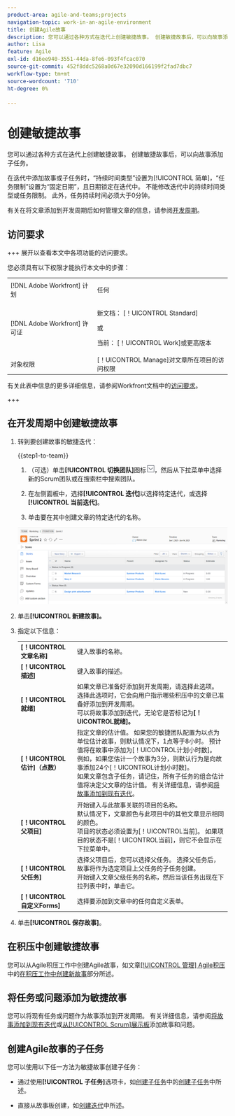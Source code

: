 ```yaml
---
product-area: agile-and-teams;projects
navigation-topic: work-in-an-agile-environment
title: 创建Agile故事
description: 您可以通过各种方式在迭代上创建敏捷故事。 创建敏捷故事后，可以向故事添加子任务。
author: Lisa
feature: Agile
exl-id: d16ee940-3551-44da-8fe6-093f4fcac070
source-git-commit: 452f8ddc5268a0d67e32090d166199f2fad7dbc7
workflow-type: tm+mt
source-wordcount: '710'
ht-degree: 0%

---
```


# 创建敏捷故事

您可以通过各种方式在迭代上创建敏捷故事。 创建敏捷故事后，可以向故事添加子任务。

在迭代中添加故事或子任务时，“持续时间类型”设置为[!UICONTROL 简单]，“任务限制”设置为“固定日期”，且日期锁定在迭代中。 不能修改迭代中的持续时间类型或任务限制。 此外，任务持续时间必须大于0分钟。

有关在将文章添加到开发周期后如何管理文章的信息，请参阅[开发周期](../../agile/use-scrum-in-an-agile-team/iterations/iterations.md)。

## 访问要求

+++ 展开以查看本文中各项功能的访问要求。

您必须具有以下权限才能执行本文中的步骤：

<table style="table-layout:auto"> 
 <col> 
 </col> 
 <col> 
 </col> 
 <tbody> 
  <tr> 
   <td role="rowheader">[!DNL Adobe Workfront] 计划</td> 
   <td> <p>任何</p> </td> 
  </tr> 
  <tr> 
   <td role="rowheader">[!DNL Adobe Workfront] 许可证</td> 
   <td> <p>新文档： [！UICONTROL Standard]</p> 
   或
   <p>当前： [！UICONTROL Work]或更高版本</p> </td> 
  </tr>
  <tr> 
   <td role="rowheader">对象权限</td> 
   <td>[！UICONTROL Manage]对文章所在项目的访问权限 </td> 
  </tr> 
 </tbody> 
</table>

有关此表中信息的更多详细信息，请参阅Workfront文档中的[访问要求](/help/quicksilver/administration-and-setup/add-users/access-levels-and-object-permissions/access-level-requirements-in-documentation.md)。

+++

## 在开发周期中创建敏捷故事

1. 转到要创建故事的敏捷迭代：

   {{step1-to-team}}

   1. （可选）单击&#x200B;**[!UICONTROL 切换团队]**&#x200B;图标![切换团队图标](assets/switch-team-icon.png)，然后从下拉菜单中选择新的Scrum团队或在搜索栏中搜索团队。

   1. 在左侧面板中，选择&#x200B;**[!UICONTROL 迭代]**&#x200B;以选择特定迭代，或选择&#x200B;**[!UICONTROL 当前迭代]**。
   1. 单击要在其中创建文章的特定迭代的名称。

   ![将新故事添加到迭代](assets/iteration-add-story.png)

1. 单击&#x200B;**[!UICONTROL 新建故事]。**
1. 指定以下信息：

   <table style="table-layout:auto">
    <col>
    <col>
    <tbody>
     <tr>
      <td role="rowheader"><strong>[！UICONTROL文章名称]</strong></td>
      <td>键入故事的名称。</td>
     </tr>
     <tr>
      <td role="rowheader"><strong>[！UICONTROL描述]</strong></td>
      <td>键入故事的描述。</td>
     </tr>
     <tr>
      <td role="rowheader"><strong>[！UICONTROL就绪]</strong></td>
      <td>如果文章已准备好添加到开发周期，请选择此选项。 选择此选项时，它会向用户指示哪些积压中的文章已准备好添加到开发周期。<br>可以将故事添加到迭代，无论它是否标记为<strong>[！UICONTROL就绪]。</strong></td>
     </tr>
     <tr>
      <td role="rowheader"><strong>[！UICONTROL估计]（点数）</strong></td>
      <td>指定文章的估计值。 如果您的敏捷团队配置为以点为单位估计故事，则默认情况下，1点等于8小时。 预计值将在故事中添加为[！UICONTROL计划小时数]。<br>例如，如果您估计一个故事为3分，则默认行为是向故事添加24个[！UICONTROL计划小时数]。<br>如果文章包含子任务，请记住，所有子任务的组合估计值将决定父文章的估计值。 有关详细信息，请参阅<a href="../../agile/use-scrum-in-an-agile-team/iterations/add-stories-to-existing-iteration.md" class="MCXref xref">将故事添加到现有迭代</a>。</td>
     </tr>
     <tr>
      <td role="rowheader"><strong>[！UICONTROL父项目]</strong></td>
      <td>开始键入与此故事关联的项目的名称。<br>默认情况下，文章颜色与此项目中的其他文章显示相同的颜色。<br>项目的状态必须设置为[！UICONTROL当前]。 如果项目的状态不是[！UICONTROL当前]，则它不会显示在下拉菜单中。</td>
     </tr>
     <tr>
      <td role="rowheader"><strong>[！UICONTROL父任务]</strong></td>
      <td>选择父项目后，您可以选择父任务。 选择父任务后，故事将作为选定项目上父任务的子任务创建。<br>开始键入文章父级任务的名称，然后当该任务出现在下拉列表中时，单击它。</td>
     </tr>
     <tr>
      <td role="rowheader"><strong>[！UICONTROL自定义Forms]</strong></td>
      <td>选择要添加到文章中的任何自定义表单。</td>
     </tr>
    </tbody>
   </table>

1. 单击&#x200B;**[!UICONTROL 保存故事]**。

## 在积压中创建敏捷故事

您可以从Agile积压工作中创建Agile故事，如文章[[!UICONTROL 管理] Agile积压](../../agile/work-in-an-agile-environment/manage-the-agile-backlog.md)中的[在积压工作中创建新故事](../../agile/work-in-an-agile-environment/manage-the-agile-backlog.md#creating-new-stories)部分所述。

## 将任务或问题添加为敏捷故事

您可以将现有任务或问题作为故事添加到开发周期。 有关详细信息，请参阅[将故事添加到现有迭代](../../agile/use-scrum-in-an-agile-team/iterations/add-stories-to-existing-iteration.md)或[从[!UICONTROL Scrum]展示板](../../agile/use-scrum-in-an-agile-team/scrum-board/add-story-from-scrum-board.md)添加故事和问题。

## 创建Agile故事的子任务

您可以使用以下任一方法为敏捷故事创建子任务：

* 通过使用&#x200B;**[!UICONTROL 子任务]**&#x200B;选项卡，如[创建子任务](../../manage-work/tasks/create-tasks/create-subtasks.md)中的[创建子任务](../../manage-work/tasks/create-tasks/create-subtasks.md#creating-subtasks)中所述。

* 直接从故事板创建，如[创建迭代](../../agile/use-scrum-in-an-agile-team/iterations/create-an-iteration.md)中所述。
